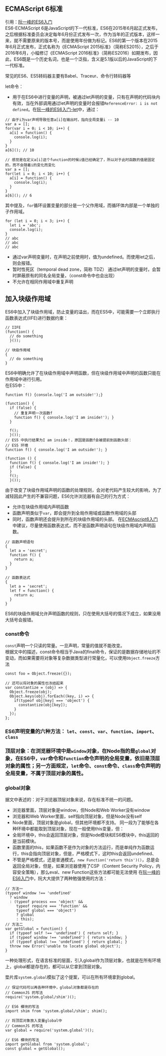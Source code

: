 ## ECMAScript 6标准
引用：[阮一峰的ES6入门](http://es6.ruanyifeng.com/#docs/intro)    
ES6-ECMAScript 6是JavaScript的下一代标准，ES6在2015年6月起正式发布，之后根据标准委员会决定每年6月份正式发布一次，作为当年的正式版本，这样一来，就不需要原来的版本号，而是使用年份做为标记。ES6的第一个版本在2015年6月正式发布，正式名称为《ECMAScript 2015标准》（简称ES2015），之后于2016年6月，小幅修订《ECMAScript 2016标准》（简称ES2016）如期发布，因此，ES6既是一个历史名词，也是一个泛指，含义是5.1版以后的JavaScript的下一代标准。    

常见的ES6、ES5转码器主要有Babel、Traceur、命令行转码器等

let命令：
* 用于在ES6中进行变量的声明，被通过let声明的变量，只有在声明的代码块内有效，当在外部调用通过let声明的变量时会报错`ReferenceError: i is not defined`。在[阮一峰的ES6入门-let](http://es6.ruanyifeng.com/#docs/let)中，通过：
```
// 由于i为var声明导致任意a[i]在输出时，指向全局变量i -- 10
var a = [];
for(var i = 0; i < 10; i++) {
  a[i] = function() {
    console.log(i);
  }
}
a[6](); // 10

// 感觉是在定义a[i]这个function的时候i值已经确定了，所以对于此时函数的值是固定的，而不会随着i的变化而变化
var a = [];
for(let i = 0; i < 10; i++) {
  a[i] = function() {
    console.log(i);
  }
}
a[6](); // 6
```
其中提及，`for`循环设置变量的部分是一个父作用域，而循环体内部是一个单独的子作用域。
```
for (let i = 0; i < 3; i++) {
  let i = 'abc';
  console.log(i);
}
// abc
// abc
// abc
```

* 通过var声明变量时，在声明之前使用时，值为undefined。而使用let之后，则会报错。
* 暂时性死区（temporal dead zone，简称 TDZ） 通过let声明的变量时，会暂时屏蔽原有的同名全局变量，（const命令中也会出现）
* 不允许在相同作用域中重复声明

## 加入块级作用域
ES6中加入了块级作用域，防止变量的溢出，而在ES5中，可能需要一个立即执行函数表达式(IIFE)进行数据约束：
```
// IIFE
(function() {
  // do something
  }());

// 块级作用域
{
  // do something
}
```

ES6中明确允许了在块级作用域中声明函数，但在块级作用域中声明的函数只能在作用域中进行引用。    
在ES5中：
```
function f() {console.log('I am outside!');}

(function() {
  if (false) {
    // 重复声明一次函数f
    function f() { console.log('I am inside!'); }
  }

  f();
  }());
// ES5 中执行结果为I am inside！，原因是函数f会被提前到函数头部：
// ES5 环境
function f() { console.log('I am outside!'); }

(function () {
  function f() { console.log('I am inside!'); }
  if (false) {
  }
  f();
  }());
```
由于改变了块级作用域声明的函数的处理规则，会对老代码产生较大的影响，为了减轻因此产生的不兼容问题，ES6允许浏览器有自己的行为方式：
* 允许在块级作用域内声明函数
* 函数声明类似于`var`，即会提升到全局作用域或函数作用域的头部
* 同时，函数声明还会提升到所在的块级作用域的头部。
在[ECMAscript6入门](http://es6.ruanyifeng.com/#docs/intro)中建议，尽量使用函数表达式，而不是函数声明语句在块级作用域内声明函数。
```
// 函数声明语句
{
  let a = 'secret';
  function f() {
    return a;
  }
}

// 函数表达式
{
  let a = 'secret';
  let f = function() {
    return a;
  }
}
```
ES6的块级作用域允许声明函数的规则，只在使用大括号的情况下成立，如果没用大括号会报错。

### const命令
`const`声明一个只读的常量。一旦声明，常量的值就不能改变。     
根据文中的描述，const命令相当于Java的final命令，保证的是数据存储地址的不变动，而如果需要将对象等复杂数据类型进行常量化，可以使用`Object.freeze`方法
```
const foo = Object.freeze({});

// 还可以将对象的属性也冻结起来
var constantize = (obj) => {
  Object.freeze(obj);
  Object.keys(obj).forEach((key, i) => {
    if(typeof obj[key] === 'object') {
      constantize(obj[key]);
    }
  });
};
```

### ES6声明变量的六种方法： `let`、`const`、`var`、`function`、`import`、`class`

### 顶层对象：在浏览器环境中是`window`对象，在Node指的是`global`对象，在ES6中，`var`命令和`function`命令声明的全局变量，依旧是顶层对象的属性；另一方面规定，`let`命令、`const`命令、`class`命令声明的全局变量，不属于顶层对象的属性。

### global对象
据文中表述的：对于浏览器顶层对象来说，存在标准不统一的问题。
* 浏览器里面，顶层对象是window，但Node和Web Worker没有window
* 浏览器和Web Worker里面，self指向顶层对象，但是Node没有self
* Node里面，顶层对象是global，但其他环境都不支持。
同一段为了能够在各种环境中都能取到顶层对象，现在一般使用this变量，但：
* 全局环境中，this会返回顶层对象，但是Node模块和ES6模块中，this返回的是当前模块。
* 函数里面的this，如果函数不是作为对象的方法运行，而是单纯作为函数运行，this会指向顶层对象，但是，严格模式下，这时this会返回undefined、
* 不管是严格模式，还是普通模式，`new Function('return this')()`，总是会返回全局对象，但是，如果浏览器使用了CSP（Content Security Policy，内容安全策略），那么eval、new Function这些方法都可能无法使用
在[阮一峰的ES6入门](http://es6.ruanyifeng.com/#docs/let)中，阮大大提供了两种勉强使用的方法：
```
// 方法一
(typeof window !== 'undefined'
  ? window
  : (typeof process === 'object' &&
     typeof require === 'function' &&
     typeof global === 'object')
     ? global
     : this);
// 方法二
var getGlobal = function() {
  if (typeof self !== 'undefined') { return self; }
  if (typeof window !== 'undefined') { return window; }
  if (typeof global !== 'undefined') { return global; }
  throw new Error('unable to locate global object');
}
```
一种处理形式，在语言标准的层面，引入global作为顶层对象，也就是在所有环境上，global都是存在的，都可以从它拿到顶层对象。

垫片库`system.global`模拟了这个提案，可以在所有环境拿到global。
```
// 保证代码可以再各种环境中，global对象都是存在的
// CommonJS 的写法
require('system.global/shim')();

// ES6 模块的写法
import shim from 'system.global/shim'; shim();
```

```
// 将顶层对象放入变量global中
// CommonJS 的写法
var global = require('system.global')();

// ES6 模块的写法
import getGlobal from 'system.global';
const global = getGlobal();
```
